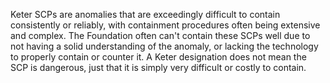 Keter SCPs are anomalies that are exceedingly difficult to contain consistently or reliably, with containment procedures often being extensive and complex. 
The Foundation often can't contain these SCPs well due to not having a solid understanding of the anomaly, or lacking the technology to properly contain or counter it.
A Keter designation does not mean the SCP is dangerous, just that it is simply very difficult or costly to contain.
